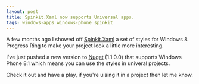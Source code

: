 ```yaml
---
layout: post
title: Spinkit.Xaml now supports Universal apps.
tags: windows-apps windows-phone spinkit
---
```


A few months ago I showed off [Spinkit.Xaml][github] a set of styles for Windows 8 Progress Ring to make your project look a little more interesting.

I've just pushed a new version to [Nuget][nuget] (1.1.0.0) that supports Windows Phone 8.1 which means you can use the styles in univeral projects.

Check it out and have a play, if you're uising it in a project then let me know.

[spinkit]:http://tobiasahlin.com/spinkit/
[tobias]: https://twitter.com/tobiasahlin
[github]: https://github.com/nigel-sampson/spinkit-xaml
[nuget]: https://www.nuget.org/packages/SpinKit.Xaml/

